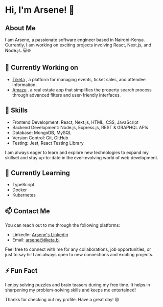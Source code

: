 # Hi, I'm Arsene! 👋

## About Me

I am Arsene, a passionate software engineer based in Nairobi-Kenya. Currently, I am working on exciting projects involving React, Next.js, and Node.js. 💻🌐

## 🚀 Currently Working on

- [Tiketa] , a platform for managing events, ticket sales, and attendee information.
- [Amazu] , a real estate app that simplifies the property search process through advanced filters and user-friendly interfaces.

## 🚀 Skills

- Frontend Development: React, Next.js, HTML, CSS, JavaScript
- Backend Development: Node.js, Express.js, REST & GRAPHQL APIs
- Database: MongoDB, MySQL
- Version Control: Git, GitHub
- Testing: Jest, React Testing Library

I am always eager to learn and explore new technologies to expand my skillset and stay up-to-date in the ever-evolving world of web development.

## 🌱 Currently Learning

- TypeScript
- Docker
- Kubernetes

## 📫 Contact Me

You can reach out to me through the following platforms:

- LinkedIn: [Arsene's LinkedIn](https://www.linkedin.com/in/arsene-nduwayo-a8b68613b)
- Email: arsene@tiketa.bi

Feel free to connect with me for any collaborations, job opportunities, or just to say hi! I am always open to new connections and exciting projects.

## ⚡ Fun Fact

I enjoy solving puzzles and brain teasers during my free time. It helps in sharpening my problem-solving skills and keeps me entertained!

Thanks for checking out my profile. Have a great day! 😄

[Tiketa]: https://tiketa.bi
[Amazu]: https://amazu.bi
